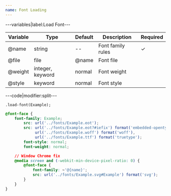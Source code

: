 ```yaml
---
name: Font Loading
---
```


---variables|label:Load Font---

| Variable | Type | Default | Description | Required |
| -- | -- | -- | -- | -- |
| @name | string | -- | Font family rules | ✓ |
| @file | file | @name | Font file ||
| @weight | integer, keyword | normal | Font weight ||
| @style | keyword | normal | Font style ||

---code|modifier:split---

```less
.load-font(Example);
```

```css
@font-face {
	font-family: Example;
		src: url('../fonts/Example.eot');
		src: url('../fonts/Example.eot?#iefix') format('embedded-opentype'),
			 url('../fonts/Example.woff') format('woff'),
			 url('../fonts/Example.ttf') format('truetype');
		font-style: normal;
		font-weight: normal;

	// Window Chrome fix
	@media screen and (-webkit-min-device-pixel-ratio: 0) {
		@font-face {
			font-family: ~'@{name}';
			src: url('../fonts/Example.svg#Example') format('svg');
		}
	}
}
```